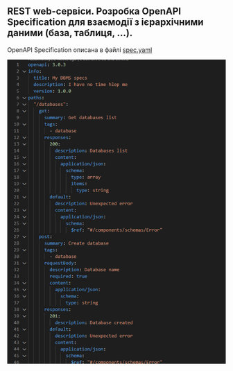 ## REST web-сервіси. Розробка OpenAPI Specification для взаємодії з ієрархічними даними (база, таблиця, ...).

OpenAPI Specification описана в файлі [spec.yaml](https://github.com/Rasakhatskiy/Labs_S7_IT/blob/main/DMBS/spec.yaml)

![alt text](https://github.com/Rasakhatskiy/Labs_S7_IT/blob/main/img/4.png?raw=true)